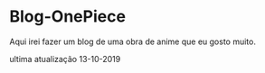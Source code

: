 # Blog-OnePiece
Aqui irei fazer um blog de uma obra de anime que eu gosto muito.


ultima atualização 13-10-2019
